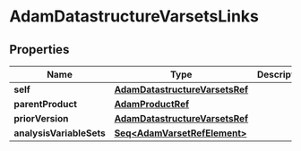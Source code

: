 

# AdamDatastructureVarsetsLinks


## Properties

Name | Type | Description | Notes
------------ | ------------- | ------------- | -------------
**self** | [**AdamDatastructureVarsetsRef**](AdamDatastructureVarsetsRef.md) |  |  [optional]
**parentProduct** | [**AdamProductRef**](AdamProductRef.md) |  |  [optional]
**priorVersion** | [**AdamDatastructureVarsetsRef**](AdamDatastructureVarsetsRef.md) |  |  [optional]
**analysisVariableSets** | [**Seq&lt;AdamVarsetRefElement&gt;**](AdamVarsetRefElement.md) |  |  [optional]



